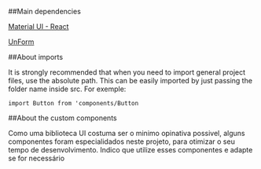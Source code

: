 ##Main dependencies

[Material UI - React](https://mui.com/pt/components/ "Material UI - React")

[UnForm](https://unform.dev/ "UnForm")

##About imports

It is strongly recommended that when you need to import general project files, use the absolute path.
This can be easily imported by just passing the folder name inside src. For exemple:

`import Button from 'components/Button`

##About the custom components

Como uma biblioteca UI costuma ser o minimo opinativa possivel, alguns componentes foram especialidados neste projeto, para otimizar o seu tempo de desenvolvimento.
Indico que utilize esses componentes e adapte se for necessário


